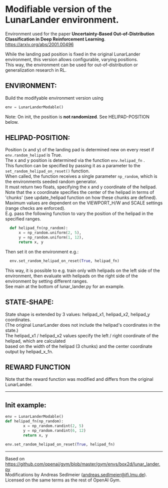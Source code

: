 # Modifiable version of the LunarLander environment.
Environment used for the paper **Uncertainty-Based Out-of-Distribution Classification in Deep Reinforcement Learning**.   
https://arxiv.org/abs/2001.00496

While the landing pad position is fixed in the original LunarLander environment, this version allows configurable, varying positions.   
This way, the environment can be used for out-of-distribution or generalization research in RL.

## ENVIRONMENT:
Build the modifyable environment version using
```python
env = LunarLanderModable()
```
Note: On init, the position is **not randomized**. See HELIPAD-POSITION below.

## HELIPAD-POSITION:
Position (x and y) of the landing pad is determined new on every reset if `env.random_helipad` is True.   
The x and y position is determined via the function `env.helipad_fn` .   
This function can be specified by passing it as a parameter to the `set_random_helipad_on_reset()` function.   
When called, the function receives a single parameter `np_random`, which is the environments seeded random generator.   
It must return two floats, specifying the x and y coordinate of the helipad.   
Note that the x coordinate specifies the center of the helipad in terms of 'chunks' (see update_helipad function on how these chunks are defined).   
Maximum values are dependent on the VIEWPORT_H/W and SCALE settings (range checks are enforced).   
E.g. pass the following function to vary the position of the helipad in the specified ranges.   
```python
  def helipad_fn(np_random):
      x = np_random.uniform(2, 5),
      y = np_random.uniform(1, 12),
      return x, y
```
Then set it on the environment e.g.:
```python
  env.set_random_helipad_on_reset(True, helipad_fn)
```
This way, it is possible to e.g. train only with helipads on the left side of the environment,
then evaluate with helipads on the right side of the environment by setting different ranges.   
See main at the bottom of lunar_lander.py for an example.

## STATE-SHAPE:
State shape is extended by 3 values: helipad_x1, helipad_x2, helipad_y coordinates.   
(The original LunarLander does not include the helipad's coordinates in the state.)   
The helipad_x1 / helipad_x2 values specify the left / right coordinate of the helipad, which are calculated   
based on the width of the helipad (3 chunks) and the center coordinate output by helipad_x_fn.   

## REWARD FUNCTION
Note that the reward function was modified and differs from the original LunarLander.   

---

## Init example:
```python
env = LunarLanderModable()
def helipad_fn(np_random):
        x = np_random.randint(2, 5)
        y = np_random.randint(6, 12)
        return x, y

env.set_random_helipad_on_reset(True, helipad_fn)
```

---

Based on https://github.com/openai/gym/blob/master/gym/envs/box2d/lunar_lander.py   
Modifications by Andreas Sedlmeier (andreas.sedlmeier@ifi.lmu.de).   
Licensed on the same terms as the rest of OpenAI Gym.